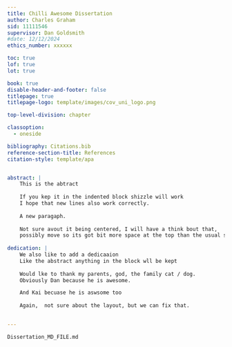 ```yaml
--- 
title: Chilli Awesome Dissertation
author: Charles Graham
sid: 11111546
supervisor: Dan Goldsmith
#date: 12/12/2024
ethics_number: xxxxxx

toc: true
lof: true
lot: true

book: true
disable-header-and-footer: false
titlepage: true
titlepage-logo: template/images/cov_uni_logo.png

top-level-division: chapter

classoption:
  - oneside

bibliography: Citations.bib
reference-section-title: References
citation-style: template/apa


abstract: |
    This is the abtract
    
    If you kep it in the indented block shizzle will work
    I hope that new lines also work correctly.
    
    A new paragaph.
    
    Not sure avout it being centered, I will have a think bout that,
    possibly move so its got bit more space at the top than the usual stuff.
    
dedication: |
    We also like to add a dedicaaion
    Like the abstract anything in the block wll be kept
    
    Would lke to thank my parents, god, the family cat / dog.
    Obviously Dan because he is awesome.

    And Kai becuase he is aswsome too
    
    Again,  not sure about the layout, but we can fix that.
    

---
```



```{.include}
Dissertation_MD_FILE.md
```
